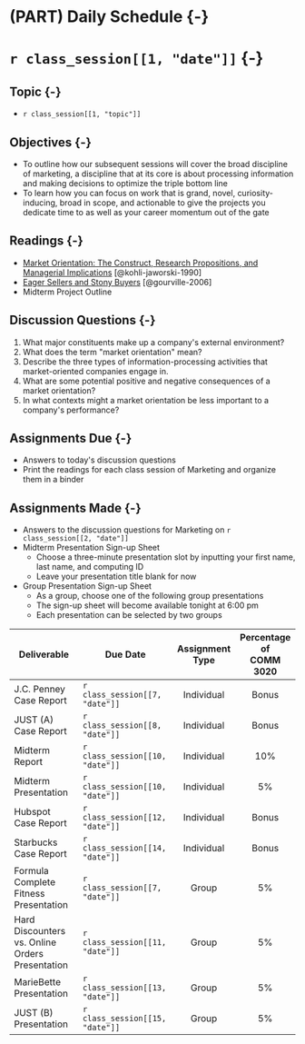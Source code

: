 # (PART) Daily Schedule {-}

# `r class_session[[1, "date"]]` {-}

## Topic {-}

- `r class_session[[1, "topic"]]`

## Objectives {-}

- To outline how our subsequent sessions will cover the broad discipline of
marketing, a discipline that at its core is about processing information and
making decisions to optimize the triple bottom line  
- To learn how you can focus on work that is grand, novel, curiosity-inducing,
broad in scope, and actionable to give the projects you dedicate time to as well
as your career momentum out of the gate

## Readings {-}

- [Market Orientation: The Construct, Research Propositions, and Managerial
Implications][kohli-jaworski-1990] [@kohli-jaworski-1990]  
- [Eager Sellers and Stony Buyers][gourville-2006] [@gourville-2006]  
- Midterm Project Outline

## Discussion Questions {-}

1. What major constituents make up a company's external environment?  
2. What does the term "market orientation" mean?  
3. Describe the three types of information-processing activities that
market-oriented companies engage in.
4. What are some potential positive and negative consequences of a market
orientation?
5. In what contexts might a market orientation be less important to a company's
performance?

## Assignments Due {-}

- Answers to today's discussion questions
- Print the readings for each class session of Marketing and organize them in a
binder

## Assignments Made {-}

- Answers to the discussion questions for Marketing on `r class_session[[2,
"date"]]`
- Midterm Presentation Sign-up Sheet
    - Choose a three-minute presentation slot by inputting your first name, last
    name, and computing ID
    - Leave your presentation title blank for now
- Group Presentation Sign-up Sheet
    - As a group, choose one of the following group presentations
    - The sign-up sheet will become available tonight at 6:00 pm 
    - Each presentation can be selected by two groups

Deliverable | Due Date | Assignment<br>Type | Percentage of<br>COMM 3020
------------------------- | --------------------- | :----------: | :--------------:
J.C. Penney Case Report                         | `r class_session[[7, "date"]]`  | Individual | Bonus
JUST (A) Case Report                            | `r class_session[[8, "date"]]`  | Individual | Bonus
Midterm Report                                  | `r class_session[[10, "date"]]` | Individual | 10%
Midterm Presentation                            | `r class_session[[10, "date"]]` | Individual | 5%
Hubspot Case Report                             | `r class_session[[12, "date"]]` | Individual | Bonus
Starbucks Case Report                           | `r class_session[[14, "date"]]` | Individual | Bonus
Formula Complete Fitness Presentation           | `r class_session[[7, "date"]]`  | Group      | 5%
Hard Discounters vs. Online Orders Presentation | `r class_session[[11, "date"]]` | Group      | 5%
MarieBette Presentation                         | `r class_session[[13, "date"]]` | Group      | 5%
JUST (B) Presentation                           | `r class_session[[15, "date"]]` | Group      | 5%

[gourville-2006]: http://proxy01.its.virginia.edu/login?url=http://search.ebscohost.com/login.aspx?direct=true&db=bth&AN=20773214&site=ehost-live&scope=site
[haywood-farmer-2008]: https://www.iveycases.com/media/16122/intro-note-to-case-method.pdf
[kohli-jaworski-1990]: http://proxy01.its.virginia.edu/login?url=http://search.ebscohost.com/login.aspx?direct=true&db=bth&AN=9602205182&site=ehost-live&scope=site
[midterm presentation sign-up sheet]: https://docs.google.com/spreadsheets/d/1tHpsFOYOo0Ekn4oiSvktXoIWJCkglN4He41cbX-N4NA/edit?usp=sharing